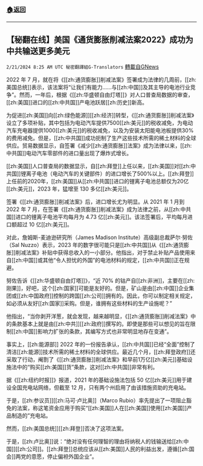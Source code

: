 ###  [:house:返回](README.md)
---


## 【秘翻在线】美国《通货膨胀削减法案2022》成功为中共输送更多美元
`2/21/2024 8:25 AM UTC 秘密翻譯組G-Translators` [轉載自GNews](https://gnews.org/articles/2328268)

2022 年 7 月，就在将《[[zh:通货膨胀]]削减法案》签署成为法律的几周前，[[zh:美国总统]]表示，该法案将“让我们有能力......与[[zh:中国]]及其主导的电池行业竞争”。然而，一年后，根据《[[zh:华盛顿自由灯塔]]》对人口普查局数据的审查，[[zh:美国]]进口的[[zh:中共国]]产电池跃居[[zh:历史]]新高。

为促进[[zh:美国]]向[[zh:绿色能源]][[zh:经济]]转型，《[[zh:通货膨胀]]削减法案》设立了多项补贴，其中包括为电动汽车提供7500[[zh:美元]]的税收减免，为电动汽车充电器提供1000[[zh:美元]]的税收减免，以及为安装太阳能电池板提供30%的费用减免。但是，[[zh:中共国]]成功扼制了生产这些技术所需的稀土材料的全球供应。贸易数据显示，自签署《减少[[zh:通货膨胀]]法案》成为法律以来，[[zh:中共国]]电动汽车零部件的进口量出现了爆炸式增长。

[[zh:美国]]人口普查局的数据显示，自[[zh:拜登]]上任以来，[[zh:美国]]对[[zh:中共国]]锂离子电池（电动汽车的关键部件）的进口增长了500%以上。[[zh:拜登]]上任前的2020年，[[zh:美国]]从[[zh:中共国]]进口的锂离子电池总额仅为20亿[[zh:美元]]，2023 年，猛增至 130 多亿[[zh:美元]]。

签署《[[zh:通货膨胀]]削减法案》后，进口增长尤为明显。从 2021 年 1 月到 2022 年 7 月，在签署《[[zh:通货膨胀]]削减法案》成为法律之前，从[[zh:中共国]]进口的锂离子电池平均每月为 4.73 亿[[zh:美元]]。该法签署后，平均每月进口额超过 10 亿[[zh:美元]]。

对此，詹姆斯\-麦迪逊研究所（James Madison Institute）高级副总裁萨尔·努佐（Sal Nuzzo）表示，2023 年的数字很可能只是[[zh:中共国]]从《[[zh:通货膨胀]]削减法案》补贴中获得总收入的一小部分。他指出，对于禁止补贴产品使用来自[[zh:中国]]或其他“令人担忧的外国”的电池材料的规定，[[zh:中共国]]正在规避。

努佐告诉《[[zh:华盛顿自由灯塔]]》，“近 70% 的钴产自[[zh:非洲]]，主要在[[zh:刚果]]，好吧，这个[[zh:国家]]可能是友好的。但是，矿山是由[[zh:中国]]企业集团或[[zh:中国政府]]控制的跨国[[zh:公司]]拥有的。因此，你可以制定相关规定，如必须从友好[[zh:国家]]采购。但是，谁拥有这些材料的生产设施呢？”

他指出，“当你剥开洋葱，就会发现，越来越明显，《[[zh:通货膨胀]]削减法案》中的条款基本上就是由[[zh:中共]][[zh:政府]]撰写的。即使是那些可以想见的旨在限制[[zh:中国]]影响力扩张的条款，其编写方式也非常明显地存在变通”。

事实上，[[zh:能源部]] 2022 年的一份报告承认，[[zh:中共国]]已经“全面”控制了清洁[[zh:能源]]技术所需的稀土材料的全球供应。最近几个月，[[zh:拜登政府]]还采取了行动，阉割了《[[zh:通货膨胀]]削减法案》和早前1万亿[[zh:美元]]基础设施法中的“购买[[zh:美国]]货”条款，这对[[zh:中共国]]非常有利。

据《[[zh:纽约时报]]》报道，2021 年的基础设施法包括 50 亿[[zh:美元]]用于建设全国充电站网络，但截至 12 月，只有两个州启用了由该措施资助的充电站。

于是，[[zh:参议员]][[zh:马可·卢比奥]]（Marco Rubio）率先提出了一项阻止豁免的法案，称这笔资金应用于购买“[[zh:美国]]人在[[zh:美国]]使用[[zh:美国]]产品制造的”充电站。

然而，[[zh:美国总统]][[zh:拜登]]否决了这项法案。

于是，[[zh:卢比奥]]说：“绝对没有任何理智的理由将纳税人的钱输送给[[zh:中国]][[zh:公司]]。[[zh:拜登]]总统应该从[[zh:美国]]人民的利益出发，遵循[[zh:国会]]两党的意愿，停止偏袒外国企业”。
